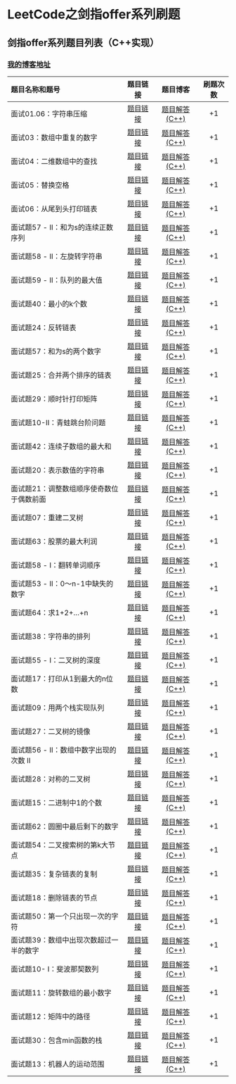 # LeetCode之剑指offer系列刷题
## 剑指offer系列题目列表（C++实现）<br/>
### [我的博客地址](https://www.cnblogs.com/wzw0625/)<br/>
| 题目名称和题号 | 题目链接 | 题目博客 | 刷题次数 |
| :----- | :----: |:----: | :----: |
|  面试01.06：字符串压缩 | [题目链接](https://leetcode-cn.com/problems/compress-string-lcci/)| [题目解答(C++)](https://www.cnblogs.com/wzw0625/p/12502492.html) | +1 |
|  面试03：数组中重复的数字 | [题目链接](https://leetcode-cn.com/problems/shu-zu-zhong-zhong-fu-de-shu-zi-lcof/)| [题目解答(C++)](https://www.cnblogs.com/wzw0625/p/12501935.html) | +1 |
|  面试04：二维数组中的查找 | [题目链接](https://leetcode-cn.com/problems/er-wei-shu-zu-zhong-de-cha-zhao-lcof/)| [题目解答(C++)](https://www.cnblogs.com/wzw0625/p/12502045.html) | +1 |
|  面试05：替换空格 | [题目链接](https://leetcode-cn.com/problems/ti-huan-kong-ge-lcof/)| [题目解答(C++)](https://www.cnblogs.com/wzw0625/p/12500212.html) | +1 |
|  面试06：从尾到头打印链表 | [题目链接](https://leetcode-cn.com/problems/cong-wei-dao-tou-da-yin-lian-biao-lcof/)| [题目解答(C++)](https://www.cnblogs.com/wzw0625/p/12501851.html) | +1 |
|  面试题57 - II：和为s的连续正数序列 | [题目链接](https://leetcode-cn.com/problems/he-wei-sde-lian-xu-zheng-shu-xu-lie-lcof/)| [题目解答(C++)](https://www.cnblogs.com/wzw0625/p/12505962.html) | +1 |
|  面试题58 - II：左旋转字符串| [题目链接](https://leetcode-cn.com/problems/zuo-xuan-zhuan-zi-fu-chuan-lcof/)| [题目解答(C++)](https://www.cnblogs.com/wzw0625/p/12521859.html) | +1 |
|  面试题59 - II：队列的最大值 | [题目链接](https://leetcode-cn.com/problems/dui-lie-de-zui-da-zhi-lcof/)| [题目解答(C++)](https://www.cnblogs.com/wzw0625/p/12515178.html) | +1 |
|  面试题40：最小的k个数 | [题目链接](https://leetcode-cn.com/problems/zui-xiao-de-kge-shu-lcof/)| [题目解答(C++)](https://www.cnblogs.com/wzw0625/p/12530211.html) | +1 |
|  面试题24：反转链表 | [题目链接](https://leetcode-cn.com/problems/fan-zhuan-lian-biao-lcof/)| [题目解答(C++)](https://www.cnblogs.com/wzw0625/p/12536744.html) | +1 |
|  面试题57：和为s的两个数字 | [题目链接](https://leetcode-cn.com/problems/he-wei-sde-liang-ge-shu-zi-lcof/)| [题目解答(C++)](https://www.cnblogs.com/wzw0625/p/12550425.html) | +1 |
|  面试题25：合并两个排序的链表 | [题目链接](https://leetcode-cn.com/problems/he-bing-liang-ge-pai-xu-de-lian-biao-lcof/)| [题目解答(C++)](https://www.cnblogs.com/wzw0625/p/12553549.html) | +1 |
|  面试题29：顺时针打印矩阵 | [题目链接](https://leetcode-cn.com/problems/shun-shi-zhen-da-yin-ju-zhen-lcof/)| [题目解答(C++)](https://www.cnblogs.com/wzw0625/p/12556960.html) | +1 |
|  面试题10-II：青蛙跳台阶问题 | [题目链接](https://leetcode-cn.com/problems/qing-wa-tiao-tai-jie-wen-ti-lcof/)| [题目解答(C++)](https://www.cnblogs.com/wzw0625/p/12564009.html) | +1 |
|  面试题42：连续子数组的最大和 | [题目链接](https://leetcode-cn.com/problems/lian-xu-zi-shu-zu-de-zui-da-he-lcof/)| [题目解答(C++)](https://www.cnblogs.com/wzw0625/p/12571893.html) | +1 |
|  面试题20：表示数值的字符串 | [题目链接](https://leetcode-cn.com/problems/biao-shi-shu-zhi-de-zi-fu-chuan-lcof/)| [题目解答(C++)](https://www.cnblogs.com/wzw0625/p/12572914.html) | +1 |
|  面试题21：调整数组顺序使奇数位于偶数前面 | [题目链接](https://leetcode-cn.com/problems/diao-zheng-shu-zu-shun-xu-shi-qi-shu-wei-yu-ou-shu-qian-mian-lcof/)| [题目解答(C++)](https://www.cnblogs.com/wzw0625/p/12580153.html) | +1 |
|  面试题07：重建二叉树 | [题目链接](https://leetcode-cn.com/problems/zhong-jian-er-cha-shu-lcof/)| [题目解答(C++)](https://www.cnblogs.com/wzw0625/p/12588884.html) | +1 |
|  面试题63：股票的最大利润 | [题目链接](https://leetcode-cn.com/problems/gu-piao-de-zui-da-li-run-lcof/)| [题目解答(C++)](https://www.cnblogs.com/wzw0625/p/12591741.html) | +1 |
|  面试题58 - I：翻转单词顺序 | [题目链接](https://leetcode-cn.com/problems/fan-zhuan-dan-ci-shun-xu-lcof/)| [题目解答(C++)](https://www.cnblogs.com/wzw0625/p/12596947.html) | +1 |
|  面试题53 - II：0～n-1中缺失的数字 | [题目链接](https://leetcode-cn.com/problems/que-shi-de-shu-zi-lcof/)| [题目解答(C++)](https://www.cnblogs.com/wzw0625/p/12603042.html) | +1 |
|  面试题64：求1+2+…+n | [题目链接](https://leetcode-cn.com/problems/qiu-12n-lcof/)| [题目解答(C++)](https://www.cnblogs.com/wzw0625/p/12610508.html) | +1 |
|  面试题38：字符串的排列 | [题目链接](https://leetcode-cn.com/problems/zi-fu-chuan-de-pai-lie-lcof/)| [题目解答(C++)](https://www.cnblogs.com/wzw0625/p/12618716.html) | +1 |
|  面试题55 - I：二叉树的深度 | [题目链接](https://leetcode-cn.com/problems/er-cha-shu-de-shen-du-lcof/)| [题目解答(C++)](https://www.cnblogs.com/wzw0625/p/12626704.html) | +1 |
|  面试题17：打印从1到最大的n位数 | [题目链接](https://leetcode-cn.com/problems/da-yin-cong-1dao-zui-da-de-nwei-shu-lcof/)| [题目解答(C++)](https://www.cnblogs.com/wzw0625/p/12630059.html) | +1 |
|  面试题09：用两个栈实现队列 | [题目链接](https://leetcode-cn.com/problems/yong-liang-ge-zhan-shi-xian-dui-lie-lcof/)| [题目解答(C++)](https://www.cnblogs.com/wzw0625/p/12636320.html) | +1 |
|  面试题27：二叉树的镜像 | [题目链接](https://leetcode-cn.com/problems/er-cha-shu-de-jing-xiang-lcof/)| [题目解答(C++)](https://www.cnblogs.com/wzw0625/p/12640690.html) | +1 |
|  面试题56 - II：数组中数字出现的次数 II | [题目链接](https://leetcode-cn.com/problems/shu-zu-zhong-shu-zi-chu-xian-de-ci-shu-ii-lcof/)| [题目解答(C++)](https://www.cnblogs.com/wzw0625/p/12650824.html) | +1 |
|  面试题28：对称的二叉树 | [题目链接](https://leetcode-cn.com/problems/dui-cheng-de-er-cha-shu-lcof/)| [题目解答(C++)](https://www.cnblogs.com/wzw0625/p/12657538.html) | +1 |
|  面试题15：二进制中1的个数 | [题目链接](https://leetcode-cn.com/problems/er-jin-zhi-zhong-1de-ge-shu-lcof/)| [题目解答(C++)](https://www.cnblogs.com/wzw0625/p/12663686.html) | +1 |
|  面试题62：圆圈中最后剩下的数字 | [题目链接](https://leetcode-cn.com/problems/yuan-quan-zhong-zui-hou-sheng-xia-de-shu-zi-lcof/)| [题目解答(C++)](https://www.cnblogs.com/wzw0625/p/12672335.html) | +1 |
|  面试题54：二叉搜索树的第k大节点 | [题目链接](https://leetcode-cn.com/problems/er-cha-sou-suo-shu-de-di-kda-jie-dian-lcof/)| [题目解答(C++)](https://www.cnblogs.com/wzw0625/p/12677838.html) | +1 |
|  面试题35：复杂链表的复制 | [题目链接](https://leetcode-cn.com/problems/fu-za-lian-biao-de-fu-zhi-lcof/)| [题目解答(C++)](https://www.cnblogs.com/wzw0625/p/12682294.html) | +1 |
|  面试题18：删除链表的节点 | [题目链接](https://leetcode-cn.com/problems/shan-chu-lian-biao-de-jie-dian-lcof/)| [题目解答(C++)](https://www.cnblogs.com/wzw0625/p/12689627.html) | +1 |
|  面试题50：第一个只出现一次的字符 | [题目链接](https://leetcode-cn.com/problems/di-yi-ge-zhi-chu-xian-yi-ci-de-zi-fu-lcof/)| [题目解答(C++)](https://www.cnblogs.com/wzw0625/p/12696080.html) | +1 |
|  面试题39：数组中出现次数超过一半的数字 | [题目链接](https://leetcode-cn.com/problems/shu-zu-zhong-chu-xian-ci-shu-chao-guo-yi-ban-de-shu-zi-lcof/)| [题目解答(C++)](https://www.cnblogs.com/wzw0625/p/12697294.html) | +1 |
|  面试题10- I：斐波那契数列 | [题目链接](https://leetcode-cn.com/problems/fei-bo-na-qi-shu-lie-lcof/)| [题目解答(C++)](https://www.cnblogs.com/wzw0625/p/12701230.html) | +1 |
|  面试题11：旋转数组的最小数字 | [题目链接](https://leetcode-cn.com/problems/xuan-zhuan-shu-zu-de-zui-xiao-shu-zi-lcof/)| [题目解答(C++)](https://www.cnblogs.com/wzw0625/p/12703997.html) | +1 |
|  面试题12：矩阵中的路径 | [题目链接](https://leetcode-cn.com/problems/ju-zhen-zhong-de-lu-jing-lcof/)| [题目解答(C++)](https://www.cnblogs.com/wzw0625/p/12720152.html) | +1 |
|  面试题30：包含min函数的栈 | [题目链接](https://leetcode-cn.com/problems/bao-han-minhan-shu-de-zhan-lcof/)| [题目解答(C++)](https://www.cnblogs.com/wzw0625/p/12726603.html) | +1 |
|  面试题13：机器人的运动范围 | [题目链接](https://leetcode-cn.com/problems/ji-qi-ren-de-yun-dong-fan-wei-lcof/)| [题目解答(C++)](https://www.cnblogs.com/wzw0625/p/12731031.html) | +1 |




